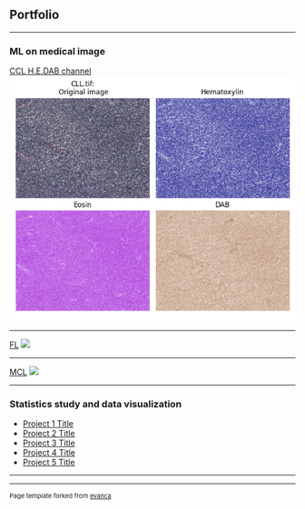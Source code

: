 ## Portfolio

---

### ML on medical image 

[CCL H.E.DAB channel](/sample_page)
<img src="https://raw.githubusercontent.com/cancer-research-data-inside/lymphoma_classifier/master/CLL_H_E_DAB.png?raw=true"/>

---
[FL](/pdf/sample_presentation.pdf)
<img src="images/dummy_thumbnail.jpg?raw=true"/>

---
[MCL](http://example.com/)
<img src="images/dummy_thumbnail.jpg?raw=true"/>

---

### Statistics study and data visualization

- [Project 1 Title](http://example.com/)
- [Project 2 Title](http://example.com/)
- [Project 3 Title](http://example.com/)
- [Project 4 Title](http://example.com/)
- [Project 5 Title](http://example.com/)

---




---
<p style="font-size:11px">Page template forked from <a href="https://github.com/evanca/quick-portfolio">evanca</a></p>
<!-- Remove above link if you don't want to attibute -->
